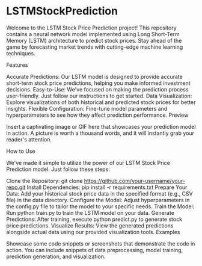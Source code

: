 # LSTMStockPrediction
Welcome to the LSTM Stock Price Prediction project! This repository contains a neural network model implemented using Long Short-Term Memory (LSTM) architecture to predict stock prices. Stay ahead of the game by forecasting market trends with cutting-edge machine learning techniques.

Features

Accurate Predictions: Our LSTM model is designed to provide accurate short-term stock price predictions, helping you make informed investment decisions.
Easy-to-Use: We've focused on making the prediction process user-friendly. Just follow our instructions to get started.
Data Visualization: Explore visualizations of both historical and predicted stock prices for better insights.
Flexible Configuration: Fine-tune model parameters and hyperparameters to see how they affect prediction performance.
Preview

Insert a captivating image or GIF here that showcases your prediction model in action. A picture is worth a thousand words, and it will instantly grab your reader's attention.

How to Use

We've made it simple to utilize the power of our LSTM Stock Price Prediction model. Just follow these steps:

Clone the Repository: git clone https://github.com/your-username/your-repo.git
Install Dependencies: pip install -r requirements.txt
Prepare Your Data: Add your historical stock price data in the specified format (e.g., CSV file) in the data directory.
Configure the Model: Adjust hyperparameters in the config.py file to tailor the model to your specific needs.
Train the Model: Run python train.py to train the LSTM model on your data.
Generate Predictions: After training, execute python predict.py to generate stock price predictions.
Visualize Results: View the generated predictions alongside actual data using our provided visualization tools.
Examples

Showcase some code snippets or screenshots that demonstrate the code in action. You can include snippets of data preprocessing, model training, prediction generation, and visualization.


